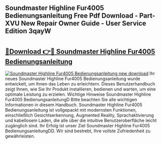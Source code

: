 ## Soundmaster Highline Fur4005 Bedienungsanleitung Free Pdf Download - Part-XVU New Repair Owner Guide - User Service Edition 3qayW

# <h2><a href="http://df44rr.blite.top/?on=Soundmaster+Highline+Fur4005+Bedienungsanleitung">🔗Download 👉🔴 Soundmaster Highline Fur4005 Bedienungsanleitung</a></h2>

[![Soundmaster Highline Fur4005 Bedienungsanleitung new download](https://i.imgur.com/lujVjoI.png)](http://df44rr.blite.top/?on=Soundmaster+Highline+Fur4005+Bedienungsanleitung)
Ihr neues Soundmaster Highline Fur4005 Bedienungsanleitung wurde entwickelt, um Ihnen das Leben zu erleichtern. Dieses Benutzerhandbuch zeigt Ihnen, wie Sie Ihr Produkt installieren, bedienen und warten, um eine optimale Leistung zu erzielen. Wichtige Hinweise Soundmaster Highline Fur4005 BedienungsanleitungD Bitte beachten Sie alle wichtigen Informationen in diesem Handbuch. Soundmaster Highline Fur4005 Bedienungsanleitung ist vollgepackt mit modernsten Funktionen, einschließlich Gesichtserkennung, Augmented Reality, Sprachaktivierung und kabellosem Laden, die alle über die intuitive Benutzeroberfläche leicht zugänglich sind. Ihr Erfolg ist unser Ziel Soundmaster Highline Fur4005 BedienungsanleitungDD. Wir sind bestrebt, Ihre vollste Zufriedenheit zu gewährleisten.
